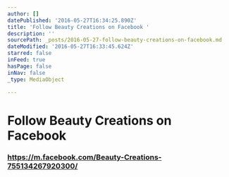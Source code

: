 ```yaml
---
author: []
datePublished: '2016-05-27T16:34:25.890Z'
title: 'Follow Beauty Creations on Facebook '
description: ''
sourcePath: _posts/2016-05-27-follow-beauty-creations-on-facebook.md
dateModified: '2016-05-27T16:33:45.624Z'
starred: false
inFeed: true
hasPage: false
inNav: false
_type: MediaObject

---
```

# Follow Beauty Creations on Facebook 

### https://m.facebook.com/Beauty-Creations-755134267920300/